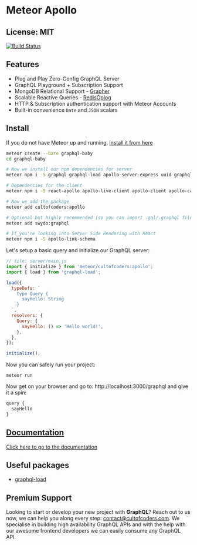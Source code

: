 # Meteor Apollo

## License: MIT

[![Build Status](https://api.travis-ci.org/cult-of-coders/apollo.svg?branch=master)](https://travis-ci.org/cult-of-coders/apollo)

## Features

- Plug and Play Zero-Config GraphQL Server
- GraphQL Playground + Subscription Support
- MongoDB Relational Support - [Grapher](https://github.com/cult-of-coders/grapher)
- Scalable Reactive Queries - [RedisOplog](https://github.com/cult-of-coders/redis-oplog)
- HTTP & Subscription authentication support with Meteor Accounts
- Built-in convenience `Date` and `JSON` scalars

## Install

If you do not have Meteor up and running, [install it from here](https://www.meteor.com/install)

```bash
meteor create --bare graphql-baby
cd graphql-baby

# Now we install our npm dependencies for server
meteor npm i -S graphql graphql-load apollo-server-express uuid graphql-tools graphql-type-json apollo-live-server

# Dependencies for the client
meteor npm i -S react-apollo apollo-live-client apollo-client apollo-cache-inmemory apollo-link apollo-link-http apollo-link-ws apollo-morpher subscriptions-transport-ws apollo-upload-client

# Now we add the package
meteor add cultofcoders:apollo

# Optional but highly recommended (so you can import .gql/.graphql files)
meteor add swydo:graphql

# If you're looking into Server Side Rendering with React
meteor npm i -S apollo-link-schema
```

Let's setup a basic query and initialize our GraphQL server:

```js
// file: server/main.js
import { initialize } from 'meteor/cultofcoders:apollo';
import { load } from 'graphql-load';

load({
  typeDefs: `
    type Query {
      sayHello: String
    }
  `,
  resolvers: {
    Query: {
      sayHello: () => 'Hello world!',
    },
  },
});

initialize();
```

Now you can safely run your project:

```
meteor run
```

Now get on your browser and go to: http://localhost:3000/graphql and give it a spin:

```js
query {
  sayHello
}
```

## [Documentation](docs/index.md)

[Click here to go to the documentation](docs/index.md)

## Useful packages

- [graphql-load](https://www.npmjs.com/package/graphql-load?activeTab=readme)

## Premium Support

Looking to start or develop your new project with **GraphQL**? Reach out to us now, we can help you along every step: contact@cultofcoders.com. We specialise in building high availability GraphQL APIs and with the help with our awesome frontend developers we can easily consume any GraphQL API.
